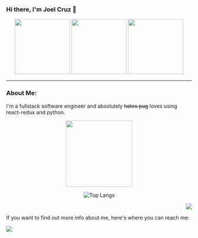 ### Hi there, I'm Joel Cruz 👋

<div align="center">
  <img height='150em' src="https://c.tenor.com/Vb3g5JF3MB4AAAAi/neco-arc-taunt.gif" />
  <img height='150em' src="https://c.tenor.com/zWc1BR79m7UAAAAi/neco-arc-melty-blood.gif" />
  <img height='150em' src="https://c.tenor.com/foo-F4ulyXgAAAAi/necoarc-melty-blood.gif" />
</div>

____

<h3>About Me:</h3>

I'm a fullstack software engineer and absolutely ~~hates pug~~ loves using react-redux and python. 

<div align="center">
  <img height="180em" src="https://github-readme-stats.vercel.app/api?username=joquack&theme=tokyonight&show_icons=true&hide_border=true&&count_private=true&include_all_commits=true" />
  
  ![Top Langs](https://github-readme-stats.vercel.app/api/top-langs/?username=joquack&theme=tokyonight)
</div>

<div align="right">
  <a>
    <img src="https://visitor-badge.glitch.me/badge?page_id=${joquack}.${537131024}" />
  </a>
</div>


If you want to find out more info about me, here's where you can reach me:

<div>
  <a href="https://www.linkedin.com/in/cruz-joel/">
    <img src="https://img.shields.io/badge/linkedin-%230077B5.svg?style=for-the-badge&logo=linkedin&logoColor=white" />
  </a>
</div>






<!--
**joquack/joquack** is a ✨ _special_ ✨ repository because its `README.md` (this file) appears on your GitHub profile.

Here are some ideas to get you started:

- 🔭 I’m currently working on ...
- 🌱 I’m currently learning ...
- 👯 I’m looking to collaborate on ...
- 🤔 I’m looking for help with ...
- 💬 Ask me about ...
- 📫 How to reach me: ...
- 😄 Pronouns: ...
- ⚡ Fun fact: ...
-->
